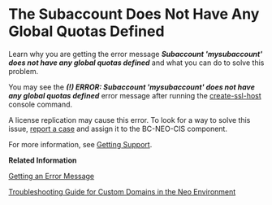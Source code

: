 <!-- loio7b1bce0a79584933804038bdefd2203d -->

# The Subaccount Does Not Have Any Global Quotas Defined

Learn why you are getting the error message ***Subaccount 'mysubaccount' does not have any global quotas defined*** and what you can do to solve this problem.

You may see the ***\(!\) ERROR: Subaccount 'mysubaccount' does not have any global quotas defined*** error message after running the [create-ssl-host](https://help.sap.com/docs/btp/sap-btp-neo-environment/create-ssl-host) console command.

A license replication may cause this error. To look for a way to solve this issue, [report a case](https://me.sap.com/home) and assign it to the BC-NEO-CIS component.

For more information, see [Getting Support](https://help.sap.com/docs/btp/sap-btp-neo-environment/getting-support-neo-environment).

**Related Information**  


[Getting an Error Message](getting-an-error-message-a9d40a3.md "This section provides you with some of the most commonly received error messages and what you can do to handle them.")

[Troubleshooting Guide for Custom Domains in the Neo Environment](troubleshooting-guide-for-custom-domains-in-the-neo-environment-216e0ed.md "Use this troubleshooting guide to quickly identify and resolve issues with custom domains in the SAP BTP, Neo environment.")

